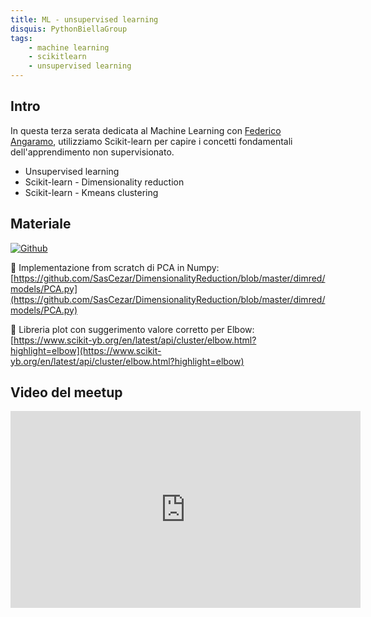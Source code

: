 ```yaml
---
title: ML - unsupervised learning
disquis: PythonBiellaGroup
tags:
    - machine learning
    - scikitlearn
    - unsupervised learning
---
```


## Intro

In questa terza serata dedicata al Machine Learning con [Federico Angaramo](https://www.linkedin.com/in/federico-angaramo/), utilizziamo Scikit-learn per capire i concetti fondamentali dell'apprendimento non supervisionato.

* Unsupervised learning
* Scikit-learn - Dimensionality reduction
* Scikit-learn - Kmeans clustering

## Materiale

[![Github](https://img.shields.io/badge/GitHub-181717.svg?style=for-the-badge&logo=GitHub&logoColor=white)](https://github.com/PythonBiellaGroup/MaterialeSerate/tree/master/PercorsoIntroML)

📒 Implementazione from scratch di PCA in Numpy:
[https://github.com/SasCezar/DimensionalityReduction/blob/master/dimred/models/PCA.py](https://github.com/SasCezar/DimensionalityReduction/blob/master/dimred/models/PCA.py)

📐 Libreria plot con suggerimento valore corretto per Elbow:
[https://www.scikit-yb.org/en/latest/api/cluster/elbow.html?highlight=elbow](https://www.scikit-yb.org/en/latest/api/cluster/elbow.html?highlight=elbow)

## Video del meetup

<iframe width="560" height="315" src="https://www.youtube.com/embed/Qfb0qkxjXnw?si=MtanO_wufhSuxBos" title="YouTube video player" frameborder="0" allow="accelerometer; autoplay; clipboard-write; encrypted-media; gyroscope; picture-in-picture; web-share" allowfullscreen></iframe>